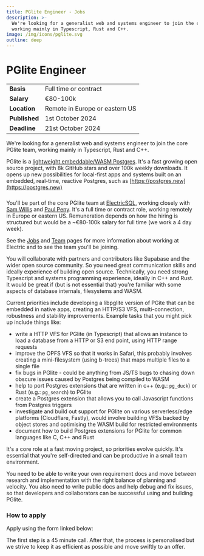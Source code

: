 ```yaml
---
title: PGlite Engineer - Jobs
description: >-
  We're looking for a generalist web and systems engineer to join the core PGlite team,
  working mainly in Typescript, Rust and C++.
image: /img/icons/pglite.svg
outline: deep
---
```


# PGlite Engineer

| | |
| ----- | -------- |
| **Basis** | Full time or contract |
| **Salary** | €80-100k |
| **Location** | Remote in Europe or eastern US |
| **Published** | 1st October 2024 |
| **Deadline**  | 21st October 2024 |

We're looking for a generalist web and systems engineer to join the core PGlite team, working mainly in Typescript, Rust and C++.

PGlite is a [lightweight embeddable/WASM Postgres](https://pglite.dev). It's a fast growing open source project, with 8k GitHub stars and over 100k weekly downloads. It opens up new possibilities for local-first apps and systems built on an embedded, real-time, reactive Postgres, such as [https://postgres.new](https://postgres.new)

<div style="max-width: 452px; margin: 24px 0">
  <div class="embed-container">
    <YoutubeEmbed video-id="ooWaPVvljlU" />
  </div>
</div>

You'll be part of the core PGlite team at [ElectricSQL](https://electric-sql.com/about/team), working closely with [Sam Willis](https://github.com/samwillis) and [Paul Peny](https://github.com/pmp-p). It's a full time or contract role, working remotely in Europe or eastern US. Remuneration depends on how the hiring is structured but would be a ~€80-100k salary for full time (we work a 4 day week).

See the [Jobs](/about/jobs/) and [Team](/about/team) pages for more information about working at Electric and to see the team you'll be joining.

You will collaborate with partners and contributors like Supabase and the wider open source community. So you need great communication skills and ideally experience of building open source. Technically, you need strong Typescript and systems programming experience, ideally in C++ and Rust. It would be great if (but is not essential that) you're familiar with some aspects of database internals, filesystems and WASM.

Current priorities include developing a libpglite version of PGite that can be embedded in native apps, creating an HTTP/S3 VFS, multi-connection, robustness and stability improvements.  Example tasks that you might pick up include things like:

- write a HTTP VFS for PGlite (in Typescript) that allows an instance to load a database from a HTTP or S3 end point, using HTTP range requests
- improve the OPFS VFS so that it works in Safari, this probably involves creating a mini-filesystem (using b-trees) that maps multiple files to a single file
- fix bugs in PGlite - could be anything from JS/TS bugs to chasing down obscure issues caused by Postgres being compiled to WASM
- help to port Postgres extensions that are written in c++ (e.g.: `pg_duck`) or Rust (e.g.: `pg_search`) to PGlite
- create a Postgres extension that allows you to call Javascript functions from Postgres&nbsp;triggers
- investigate and build out support for PGlite on various serverless/edge platforms (Cloudflare, Fastly), would involve building VFSs backed by object stores and optimising the WASM build for restricted environments
- document how to build Postgres extensions for PGlite for common languages like <span class="no-wrap">C, C++ and Rust</span>

It's a core role at a fast moving project, so priorities evolve quickly. It's essential that you're self-directed and can be productive in a small team environment.

You need to be able to write your own requirement docs and move between research and implementation with the right balance of planning and velocity. You also need to write public docs and help debug and fix issues, so that developers and collaborators can be successful using and building PGlite.

### How to apply

Apply using the form linked below:

<VPButton
    href="https://airtable.com/appNnEkluhSOHeyQ1/pagm3FNVgH4DOVhUO/form"
    text="View application form"
    target="_blank"
/>

The first step is a 45 minute call. After that, the process is personalised but we strive to keep it as efficient as possible and move swiftly to an offer.